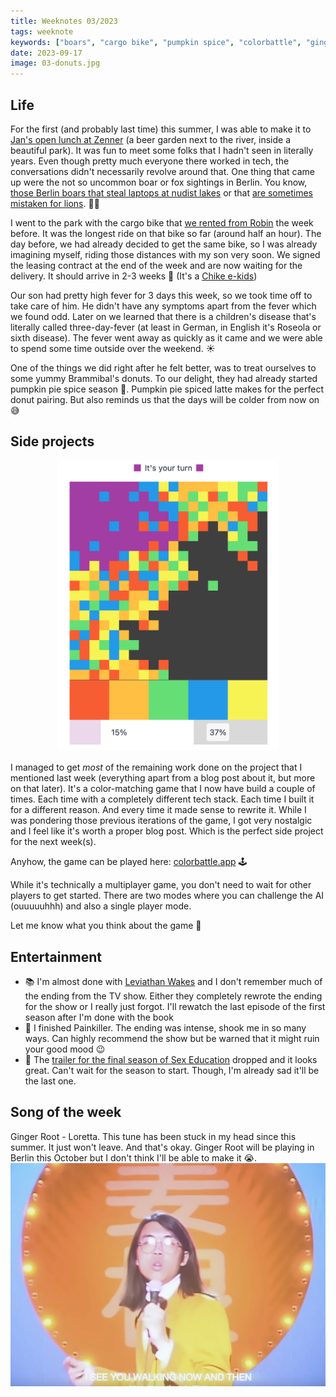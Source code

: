 ```yaml
---
title: Weeknotes 03/2023
tags: weeknote
keywords: ["boars", "cargo bike", "pumpkin spice", "colorbattle", "ginger root"]
date: 2023-09-17
image: 03-donuts.jpg
---
```


## Life

For the first (and probably last time) this summer, I was able to make it to [Jan's open lunch at Zenner](https://narrativ.es/@janl/111028575484732060) (a beer garden next to the river, inside a beautiful park). It was fun to meet some folks that I hadn't seen in literally years. Even though pretty much everyone there worked in tech, the conversations didn't necessarily revolve around that. One thing that came up were the not so uncommon boar or fox sightings in Berlin. You know, [those Berlin boars that steal laptops at nudist lakes](https://www.bbc.com/news/world-europe-53692475) or that [are sometimes mistaken for lions](https://www.theguardian.com/world/2023/jul/21/escaped-lioness-berlin-most-likely-wild-boar). 🐗🦁

I went to the park with the cargo bike that [we rented from Robin](/weeknotes/2023/02) the week before. It was the longest ride on that bike so far (around half an hour). The day before, we had already decided to get the same bike, so I was already imagining myself, riding those distances with my son very soon. We signed the leasing contract at the end of the week and are now waiting for the delivery. It should arrive in 2-3 weeks 🤞 (It's a [Chike e-kids](https://chike.de/e-kids/))

Our son had pretty high fever for 3 days this week, so we took time off to take care of him. He didn't have any symptoms apart from the fever which we found odd. Later on we learned that there is a children's disease that's literally called three-day-fever (at least in German, in English it's Roseola or sixth disease). The fever went away as quickly as it came and we were able to spend some time outside over the weekend. ☀️

One of the things we did right after he felt better, was to treat ourselves to some yummy Brammibal's donuts. To our delight, they had already started pumpkin pie spice season 🎉. Pumpkin pie spiced latte makes for the perfect donut pairing. But also reminds us that the days will be colder from now on 😅

## Side projects

<div style="width: 70%; margin: 0 auto;">

![](03-colorbattle.png)

</div>

I managed to get _most_ of the remaining work done on the project that I mentioned last week (everything apart from a blog post about it, but more on that later). It's a color-matching game that I now have build a couple of times. Each time with a completely different tech stack. Each time I built it for a different reason. And every time it made sense to rewrite it. While I was pondering those previous iterations of the game, I got very nostalgic and I feel like it's worth a proper blog post. Which is the perfect side project for the next week(s).

Anyhow, the game can be played here: [colorbattle.app](https://colorbattle.app/) 🕹️

While it's technically a multiplayer game, you don't need to wait for other players to get started. There are two modes where you can challenge the AI (ouuuuuhhh) and also a single player mode.

Let me know what you think about the game 🤩

## Entertainment

- 📚 I'm almost done with [Leviathan Wakes](https://en.wikipedia.org/wiki/Leviathan_Wakes) and I don't remember much of the ending from the TV show. Either they completely rewrote the ending for the show or I really just forgot. I'll rewatch the last episode of the first season after I'm done with the book
- 🍿 I finished Painkiller. The ending was intense, shook me in so many ways. Can highly recommend the show but be warned that it might ruin your good mood 😉
- 🍿 The [trailer for the final season of Sex Education](https://www.youtube.com/watch?v=WldgrH9SvbE) dropped and it looks great. Can't wait for the season to start. Though, I'm already sad it'll be the last one.

## Song of the week

Ginger Root - Loretta. This tune has been stuck in my head since this summer. It just won't leave. And that's okay. Ginger Root will be playing in Berlin this October but I don't think I'll be able to make it 😭.
[
![](./03-loretta.jpg)
](https://www.youtube.com/watch?v=u-WTfP3WJc4)
